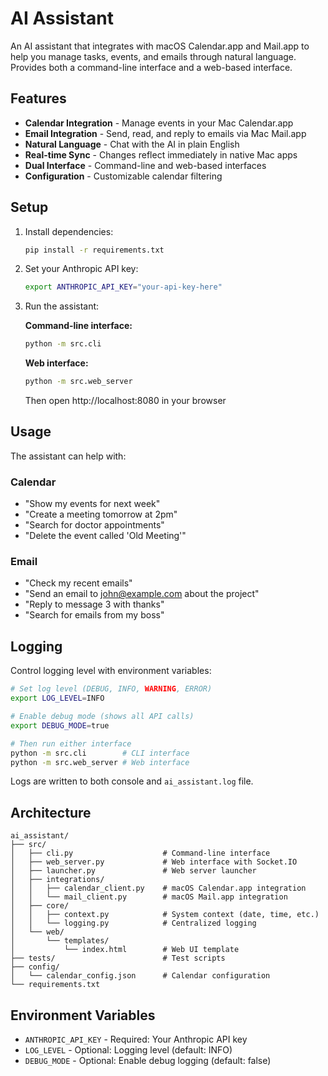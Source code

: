 # AI Assistant

An AI assistant that integrates with macOS Calendar.app and Mail.app to help you manage tasks, events, and emails through natural language. Provides both a command-line interface and a web-based interface.

## Features

- **Calendar Integration** - Manage events in your Mac Calendar.app
- **Email Integration** - Send, read, and reply to emails via Mac Mail.app  
- **Natural Language** - Chat with the AI in plain English
- **Real-time Sync** - Changes reflect immediately in native Mac apps
- **Dual Interface** - Command-line and web-based interfaces
- **Configuration** - Customizable calendar filtering

## Setup

1. Install dependencies:
   ```bash
   pip install -r requirements.txt
   ```

2. Set your Anthropic API key:
   ```bash
   export ANTHROPIC_API_KEY="your-api-key-here"
   ```

3. Run the assistant:
   
   **Command-line interface:**
   ```bash
   python -m src.cli
   ```
   
   **Web interface:**
   ```bash
   python -m src.web_server
   ```
   Then open http://localhost:8080 in your browser

## Usage

The assistant can help with:

### Calendar
- "Show my events for next week"
- "Create a meeting tomorrow at 2pm"
- "Search for doctor appointments"
- "Delete the event called 'Old Meeting'"

### Email
- "Check my recent emails"
- "Send an email to john@example.com about the project"
- "Reply to message 3 with thanks"
- "Search for emails from my boss"

## Logging

Control logging level with environment variables:

```bash
# Set log level (DEBUG, INFO, WARNING, ERROR)
export LOG_LEVEL=INFO

# Enable debug mode (shows all API calls)
export DEBUG_MODE=true

# Then run either interface
python -m src.cli        # CLI interface
python -m src.web_server # Web interface
```

Logs are written to both console and `ai_assistant.log` file.

## Architecture

```
ai_assistant/
├── src/
│   ├── cli.py                    # Command-line interface
│   ├── web_server.py             # Web interface with Socket.IO
│   ├── launcher.py               # Web server launcher
│   ├── integrations/
│   │   ├── calendar_client.py    # macOS Calendar.app integration
│   │   └── mail_client.py        # macOS Mail.app integration
│   ├── core/
│   │   ├── context.py            # System context (date, time, etc.)
│   │   └── logging.py            # Centralized logging
│   └── web/
│       └── templates/
│           └── index.html        # Web UI template
├── tests/                        # Test scripts
├── config/
│   └── calendar_config.json      # Calendar configuration
└── requirements.txt
```

## Environment Variables

- `ANTHROPIC_API_KEY` - Required: Your Anthropic API key
- `LOG_LEVEL` - Optional: Logging level (default: INFO)
- `DEBUG_MODE` - Optional: Enable debug logging (default: false)